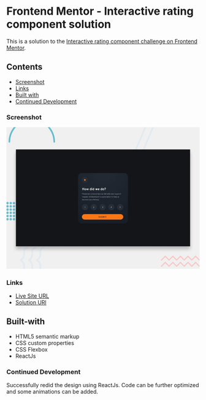 # Frontend Mentor - Interactive rating component solution

This is a solution to the [Interactive rating component challenge on Frontend Mentor](https://www.frontendmentor.io/challenges/interactive-rating-component-koxpeBUmI).

## Contents

- [Screenshot](#screenshot)
- [Links](#links)
- [Built with](#built-with)
- [Continued Development](#continued-development)

### Screenshot

![alt text](interactive_rating_component_React/public/images/desktop-preview.jpg)

### Links

- [Live Site URL](https://debabratabanik.github.io/interactive-rating-component-main/)
- [Solution URl](https://www.frontendmentor.io/solutions/interactive-rating-component-main-eui__WqktD)

## Built-with

- HTML5 semantic markup
- CSS custom properties
- CSS Flexbox
- ReactJs

### Continued Development

Successfully redid the design using ReactJs. Code can be further optimized and some animations can be added.
